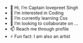 - 👋 Hi, I’m Captain lovepreet Singh
- 👀 I’m interested in Coding 
- 🌱 I’m currently learning Css
- 💞️ I’m looking to collaborate on ...
- 📫 Reach me through profile 
- ⚡ Fun fact: I am also an artist 

<!---
Captainlovepreet/Captainlovepreet is a ✨ special ✨ repository because its `README.md` (this file) appears on your GitHub profile.
You can click the Preview link to take a look at your changes.
--->
